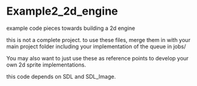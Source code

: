 # Example2_2d_engine
example code pieces towards building a 2d engine

this is not a complete project.  to use these files, merge them in with your main project folder including your implementation of the queue in jobs/

You may also want to just use these as reference points to develop your own 2d sprite implementations. 

this code depends on SDL and SDL_Image. 


